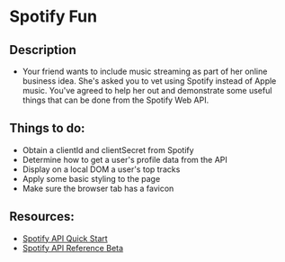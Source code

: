 # Spotify Fun

## Description

- Your friend wants to include music streaming as part of her online business idea. She's asked you to vet using Spotify instead of Apple music. You've agreed to help her out and demonstrate some useful things that can be done from the Spotify Web API.

## Things to do:

- Obtain a clientId and clientSecret from Spotify
- Determine how to get a user's profile data from the API
- Display on a local DOM a user's top tracks
- Apply some basic styling to the page
- Make sure the browser tab has a favicon

## Resources:

- [Spotify API Quick Start](https://developer.spotify.com/documentation/web-api/quick-start/)
- [Spotify API Reference Beta](https://developer.spotify.com/documentation/web-api/reference-beta/)
